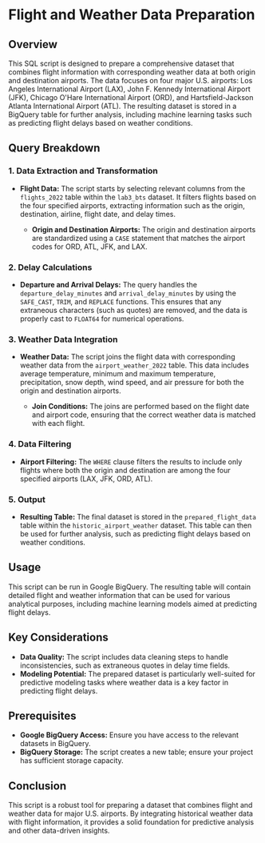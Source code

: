# Flight and Weather Data Preparation

## Overview

This SQL script is designed to prepare a comprehensive dataset that combines flight information with corresponding weather data at both origin and destination airports. The data focuses on four major U.S. airports: Los Angeles International Airport (LAX), John F. Kennedy International Airport (JFK), Chicago O'Hare International Airport (ORD), and Hartsfield-Jackson Atlanta International Airport (ATL). The resulting dataset is stored in a BigQuery table for further analysis, including machine learning tasks such as predicting flight delays based on weather conditions.

## Query Breakdown

### 1. Data Extraction and Transformation

- **Flight Data:** The script starts by selecting relevant columns from the `flights_2022` table within the `lab3_bts` dataset. It filters flights based on the four specified airports, extracting information such as the origin, destination, airline, flight date, and delay times.
  
  - **Origin and Destination Airports:** The origin and destination airports are standardized using a `CASE` statement that matches the airport codes for ORD, ATL, JFK, and LAX.

### 2. Delay Calculations

- **Departure and Arrival Delays:** The query handles the `departure_delay_minutes` and `arrival_delay_minutes` by using the `SAFE_CAST`, `TRIM`, and `REPLACE` functions. This ensures that any extraneous characters (such as quotes) are removed, and the data is properly cast to `FLOAT64` for numerical operations.

### 3. Weather Data Integration

- **Weather Data:** The script joins the flight data with corresponding weather data from the `airport_weather_2022` table. This data includes average temperature, minimum and maximum temperature, precipitation, snow depth, wind speed, and air pressure for both the origin and destination airports.
  
  - **Join Conditions:** The joins are performed based on the flight date and airport code, ensuring that the correct weather data is matched with each flight.

### 4. Data Filtering

- **Airport Filtering:** The `WHERE` clause filters the results to include only flights where both the origin and destination are among the four specified airports (LAX, JFK, ORD, ATL).

### 5. Output

- **Resulting Table:** The final dataset is stored in the `prepared_flight_data` table within the `historic_airport_weather` dataset. This table can then be used for further analysis, such as predicting flight delays based on weather conditions.

## Usage

This script can be run in Google BigQuery. The resulting table will contain detailed flight and weather information that can be used for various analytical purposes, including machine learning models aimed at predicting flight delays.

## Key Considerations

- **Data Quality:** The script includes data cleaning steps to handle inconsistencies, such as extraneous quotes in delay time fields.
- **Modeling Potential:** The prepared dataset is particularly well-suited for predictive modeling tasks where weather data is a key factor in predicting flight delays.

## Prerequisites

- **Google BigQuery Access:** Ensure you have access to the relevant datasets in BigQuery.
- **BigQuery Storage:** The script creates a new table; ensure your project has sufficient storage capacity.

## Conclusion

This script is a robust tool for preparing a dataset that combines flight and weather data for major U.S. airports. By integrating historical weather data with flight information, it provides a solid foundation for predictive analysis and other data-driven insights.
